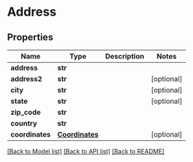 # Address


## Properties
Name | Type | Description | Notes
------------ | ------------- | ------------- | -------------
**address** | **str** |  | 
**address2** | **str** |  | [optional] 
**city** | **str** |  | [optional] 
**state** | **str** |  | [optional] 
**zip_code** | **str** |  | 
**country** | **str** |  | 
**coordinates** | [**Coordinates**](Coordinates.md) |  | [optional] 

[[Back to Model list]](../README.md#documentation-for-models) [[Back to API list]](../README.md#documentation-for-api-endpoints) [[Back to README]](../README.md)


